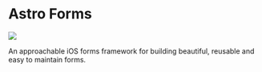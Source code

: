 # Astro Forms

![](https://app.bitrise.io/app/11b5791a9dab5b3c/status.svg?token=jFpCmx9nwy200940OcGbqA&branch=master)

An approachable iOS forms framework for building beautiful, reusable and easy to maintain forms.
